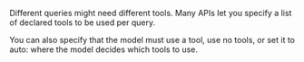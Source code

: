 Different queries might need different tools. Many APIs let you specify a list of declared tools to be used per query.

You can also specify that the model must use a tool, use no tools, or set it to auto: where the model decides which tools to use.
